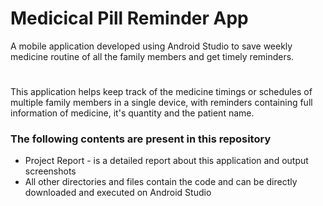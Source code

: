 # Medicical Pill Reminder App
A mobile application developed using Android Studio to save weekly medicine routine of all the family members and get timely reminders. 
#
This application helps keep track of the medicine timings or schedules of multiple family members in a single device, with reminders containing full information of medicine, it's quantity and the patient name.
### The following contents are present in this repository 
* Project Report - is a detailed report about this application and output screenshots
* All other directories and files contain the code and can be directly downloaded and executed on Android Studio
